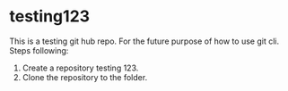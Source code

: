 # testing123
This is a testing git hub repo.
For the future purpose of how to use git cli.
Steps following:
1. Create a repository testing 123.
2. Clone the repository to the folder.
